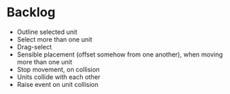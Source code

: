 # Backlog

* Outline selected unit
* Select more than one unit
* Drag-select
* Sensible placement (offset somehow from one another), when moving more than one unit
* Stop movement, on collision
* Units collide with each other
* Raise event on unit collision